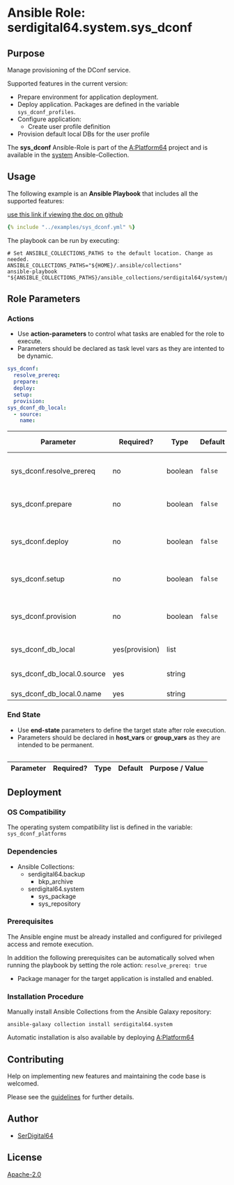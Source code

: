 # Ansible Role: serdigital64.system.sys_dconf

## Purpose

Manage provisioning of the DConf service.

Supported features in the current version:

- Prepare environment for application deployment.
- Deploy application. Packages are defined in the variable `sys_dconf_profiles`.
- Configure application:
  - Create user profile definition
- Provision default local DBs for the user profile

The **sys_dconf** Ansible-Role is part of the [A:Platform64](https://github.com/aplatform64/aplatform64) project and is available in the [system](https://aplatform64.readthedocs.io/en/latest/collections/system) Ansible-Collection.

## Usage

The following example is an **Ansible Playbook** that includes all the supported features:

[use this link if viewing the doc on github](https://github.com/aplatform64/system/blob/main/playbooks/sys_dconf.yml)

```yaml
{% include "../examples/sys_dconf.yml" %}
```

The playbook can be run by executing:

```shell
# Set ANSIBLE_COLLECTIONS_PATHS to the default location. Change as needed.
ANSIBLE_COLLECTIONS_PATHS="${HOME}/.ansible/collections"
ansible-playbook "${ANSIBLE_COLLECTIONS_PATHS}/ansible_collections/serdigital64/system/playbooks/sys_dconf.yml"
```

## Role Parameters

### Actions

- Use **action-parameters** to control what tasks are enabled for the role to execute.
- Parameters should be declared as task level vars as they are intented to be dynamic.

```yaml
sys_dconf:
  resolve_prereq:
  prepare:
  deploy:
  setup:
  provision:
sys_dconf_db_local:
  - source:
    name:
```

| Parameter                   | Required?      | Type    | Default | Purpose / Value                               |
| --------------------------- | -------------- | ------- | ------- | --------------------------------------------- |
| sys_dconf.resolve_prereq    | no             | boolean | `false` | Enable automatic resolution of prequisites    |
| sys_dconf.prepare           | no             | boolean | `false` | Enable environment preparation                |
| sys_dconf.deploy            | no             | boolean | `false` | Enable installation of application packages   |
| sys_dconf.setup             | no             | boolean | `false` | Enable application configuration              |
| sys_dconf.provision         | no             | boolean | `false` | Enable provisioning of application components |
| sys_dconf_db_local          | yes(provision) | list    |         | List of local dbs                             |
| sys_dconf_db_local.0.source | yes            | string  |         | Full path to the source db                    |
| sys_dconf_db_local.0.name   | yes            | string  |         | DB name                                       |

### End State

- Use **end-state** parameters to define the target state after role execution.
- Parameters should be declared in **host_vars** or **group_vars** as they are intended to be permanent.

```yaml

```

| Parameter | Required? | Type | Default | Purpose / Value |
| --------- | --------- | ---- | ------- | --------------- |

## Deployment

### OS Compatibility

The operating system compatibility list is defined in the variable: `sys_dconf_platforms`

### Dependencies

- Ansible Collections:
  - serdigital64.backup
    - bkp_archive
  - serdigital64.system
    - sys_package
    - sys_repository

### Prerequisites

The Ansible engine must be already installed and configured for privileged access and remote execution.

In addition the following prerequisites can be automatically solved when running the playbook by setting the role action: `resolve_prereq: true`

- Package manager for the target application is installed and enabled.

### Installation Procedure

Manually install Ansible Collections from the Ansible Galaxy repository:

```shell
ansible-galaxy collection install serdigital64.system
```

Automatic installation is also available by deploying [A:Platform64](https://aplatform64.readthedocs.io/en/latest/#deployment)

## Contributing

Help on implementing new features and maintaining the code base is welcomed.

Please see the [guidelines](https://aplatform64.readthedocs.io/en/latest/CONTRIBUTING.md) for further details.

## Author

- [SerDigital64](https://serdigital64.github.io/)

## License

[Apache-2.0](https://www.apache.org/licenses/LICENSE-2.0.txt)
